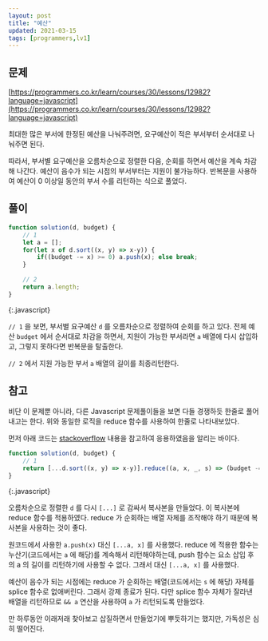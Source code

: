 ```yaml
---
layout: post
title: "예산"
updated: 2021-03-15
tags: [programmers,lv1]
---
```


## 문제

[https://programmers.co.kr/learn/courses/30/lessons/12982?language=javascript](https://programmers.co.kr/learn/courses/30/lessons/12982?language=javascript)

최대한 많은 부서에 한정된 예산을 나눠주려면, 요구예산이 적은 부서부터 순서대로 나눠주면 된다.

따라서, 부서별 요구예산을 오름차순으로 정렬한 다음, 순회를 하면서 예산을 계속 차감해 나간다. 예산이 음수가 되는 시점의 부서부터는 지원이 불가능하다. 반복문을 사용하여 예산이 0 이상일 동안의 부서 수를 리턴하는 식으로 풀었다.

## 풀이

```js
function solution(d, budget) {
    // 1
    let a = [];
    for(let x of d.sort((x, y) => x-y)) {
        if((budget -= x) >= 0) a.push(x); else break;
    }
    
    // 2
    return a.length;
}
```
{:.javascript}

`// 1` 을 보면, 부서별 요구예산 `d` 를 오름차순으로 정렬하여 순회를 하고 있다. 전체 예산 `budget` 에서 순서대로 차감을 하면서, 지원이 가능한 부서라면 `a` 배열에 다시 삽입하고, 그렇지 못하다면 반복문을 탈출한다.

`// 2` 에서 지원 가능한 부서 `a` 배열의 길이를 최종리턴한다.

## 참고

비단 이 문제뿐 아니라, 다른 Javascript 문제풀이들을 보면 다들 경쟁하듯 한줄로 풀어내고는 한다. 위와 동일한 로직을 reduce 함수를 사용하여 한줄로 나타내보았다.

먼저 아래 코드는 [stackoverflow](https://stackoverflow.com/questions/36144406/how-to-early-break-reduce-method) 내용을 참고하여 응용하였음을 알리는 바이다.

```js
function solution(d, budget) {
    // 1
    return [...d.sort((x, y) => x-y)].reduce((a, x, _, s) => (budget -= x) >= 0 ? [...a, x] : s.splice(0) && a, []).length;
}
```
{:.javascript}

오름차순으로 정렬한 `d` 를 다시 `[...]` 로 감싸서 복사본을 만들었다. 이 복사본에 reduce 함수를 적용하였다. reduce 가 순회하는 배열 자체를 조작해야 하기 때문에 복사본을 사용하는 것이 좋다.

원코드에서 사용한 `a.push(x)` 대신 `[...a, x]` 를 사용했다. reduce 에 적용한 함수는 누산기(코드에서는 `a` 에 해당)를 계속해서 리턴해야하는데, push 함수는 요소 삽입 후의 a 의 길이를 리턴하기에 사용할 수 없다. 그래서 대신 `[...a, x]` 를 사용했다.

예산이 음수가 되는 시점에는 reduce 가 순회하는 배열(코드에서는 `s` 에 해당) 자체를 splice 함수로 없애버린다. 그래서 강제 종료가 된다. 다만 splice 함수 자체가 잘라낸 배열을 리턴하므로 `&& a` 연산을 사용하여 `a` 가 리턴되도록 만들었다.

만 하루동안 이래저래 찾아보고 삽질하면서 만들었기에 뿌듯하기는 했지만, 가독성은 심히 떨어진다.